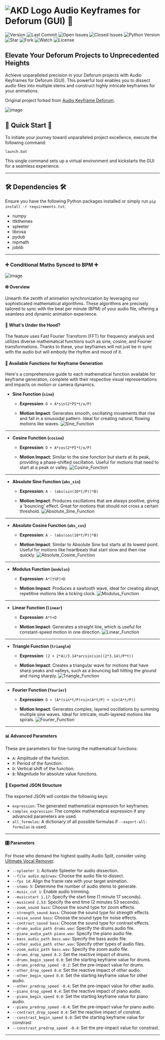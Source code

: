 # ![AKD Logo](https://github.com/FeelTheFonk/AudioKeyframeDeforum_GUI/assets/134219563/8752374b-6e74-46cf-b625-fbd58216f525) Audio Keyframes for Deforum (GUI) 🎵
![Version](https://img.shields.io/badge/version-1.0.5-lightgreen.svg)
![Last Commit](https://img.shields.io/github/last-commit/FeelTheFonk/AudioKeyframeDeforum_GUI.svg)
![Open Issues](https://img.shields.io/github/issues-raw/FeelTheFonk/AudioKeyframeDeforum_GUI.svg)
![Closed Issues](https://img.shields.io/github/issues-closed-raw/FeelTheFonk/AudioKeyframeDeforum_GUI.svg)
![Python Version](https://img.shields.io/badge/Python-3.10-blue.svg)
![Star](https://img.shields.io/github/stars/FeelTheFonk/AudioKeyframeDeforum_GUI.svg?style=social)
![Fork](https://img.shields.io/github/forks/FeelTheFonk/AudioKeyframeDeforum_GUI.svg?style=social)
![Watch](https://img.shields.io/github/watchers/FeelTheFonk/AudioKeyframeDeforum_GUI.svg?style=social)
![License](https://img.shields.io/badge/license-MIT-green.svg)

## Elevate Your Deforum Projects to Unprecedented Heights

Achieve unparalleled precision in your Deforum projects with Audio Keyframes for Deforum (GUI). This powerful tool enables you to dissect audio files into multiple stems and construct highly intricate keyframes for your animations.

Original project forked from [Audio Keyframe Deforum](https://github.com/nicolai256/audio_keyframe_deforum_DD_0.5).

![image](https://github.com/FeelTheFonk/AudioKeyframeDeforum_GUI/assets/134219563/d073730c-5761-4ba1-8484-85239ec62b5c)


## 🚀 Quick Start 🚀

To initiate your journey toward unparalleled project excellence, execute the following command:

```bash
launch.bat
```

This single command sets up a virtual environment and kickstarts the GUI for a seamless experience.

---

## 🛠 Dependencies 🛠

Ensure you have the following Python packages installed or simply run `pip install -r requirements.txt`:

- numpy
- ttkthemes
- spleeter
- librosa
- pydub
- mpmath
- joblib

---

### ➕ Conditional Maths Synced to BPM ➕

![image](https://github.com/FeelTheFonk/AudioKeyframeDeforum_GUI/assets/134219563/01e4a289-2f01-4c66-8617-fc22d3532aec)

#### 🌐 Overview

Unearth the zenith of animation synchronization by leveraging our sophisticated mathematical algorithms. These algorithms are precisely tailored to sync with the beat per minute (BPM) of your audio file, offering a seamless and dynamic animation experience.

#### 🧠 What's Under the Hood?

The feature uses Fast Fourier Transform (FFT) for frequency analysis and utilizes diverse mathematical functions such as sine, cosine, and Fourier transformations. Thanks to these, your keyframes will not just be in sync with the audio but will embody the rhythm and mood of it.

#### 📐 **Available Functions for Keyframe Generation**

Here's a comprehensive guide to each mathematical function available for keyframe generation, complete with their respective visual representations and impacts on motion or camera dynamics.

- **Sine Function (`sine`)**
  
  - **Expression**: `D + A*sin(2*PI*t/x/P)`
  
  - **Motion Impact**: Generates smooth, oscillating movements that rise and fall in a sinusoidal pattern. Ideal for creating natural, flowing motions like waves.
![Sine_Function](https://github.com/FeelTheFonk/AudioKeyframeDeforum_GUI/assets/134219563/ffabf053-f03c-417e-8dde-ce800b8ead18)
---

- **Cosine Function (`cosine`)**

  - **Expression**: `D + A*cos(2*PI*t/x/P)`
  
  - **Motion Impact**: Similar to the sine function but starts at its peak, providing a phase-shifted oscillation. Useful for motions that need to start at a peak or valley.
![Cosine_Function](https://github.com/FeelTheFonk/AudioKeyframeDeforum_GUI/assets/134219563/3be028e1-f78a-4105-baa8-e53480c9b0ea)
---

- **Absolute Sine Function (`abs_sin`)**

  - **Expression**: `A - (abs(sin(10*t/P))*B)`

  - **Motion Impact**: Produces oscillations that are always positive, giving a 'bouncing' effect. Great for motions that should not cross a certain threshold.
![Absolute_Sine_Function](https://github.com/FeelTheFonk/AudioKeyframeDeforum_GUI/assets/134219563/4e731090-51dc-4179-a5d6-3fcef66e9841)
---

- **Absolute Cosine Function (`abs_cos`)**

  - **Expression**: `A - (abs(cos(10*t/P))*B)`
  
  - **Motion Impact**: Similar to Absolute Sine but starts at its lowest point. Useful for motions like heartbeats that start slow and then rise quickly.
![Absolute_Cosine_Function](https://github.com/FeelTheFonk/AudioKeyframeDeforum_GUI/assets/134219563/f8a5ffc3-1726-43ed-8052-19875a469ba1)
---

- **Modulus Function (`modulus`)**

  - **Expression**: `A*(t%P)+D`
  
  - **Motion Impact**: Produces a sawtooth wave, ideal for creating abrupt, repetitive motions like a ticking clock.
![Modulus_Function](https://github.com/FeelTheFonk/AudioKeyframeDeforum_GUI/assets/134219563/6dcf8c91-a395-4cbd-8b66-7cf3b700ba4c)
---

- **Linear Function (`linear`)**

  - **Expression**: `A*t+D`
  
  - **Motion Impact**: Generates a straight line, which is useful for constant-speed motion in one direction.
![Linear_Function](https://github.com/FeelTheFonk/AudioKeyframeDeforum_GUI/assets/134219563/26930f16-a3cb-494c-b0f4-5478e5c4df38)
---

- **Triangle Function (`triangle`)**

  - **Expression**: `(2 + 2*A)/3.14*arcsin(sin((2*3.14)/P*t))`
  
  - **Motion Impact**: Creates a triangular wave for motions that have sharp peaks and valleys, such as a bouncing ball hitting the ground and rising sharply.
![Triangle_Function](https://github.com/FeelTheFonk/AudioKeyframeDeforum_GUI/assets/134219563/8e09e32a-c68f-42b1-aa5d-b2ae6b81a08f)
---

- **Fourier Function (`fourier`)**

  - **Expression**: `D + (A*(sin*t/P)+sin(A*t/P) + sin(A*t/P))`
  
  - **Motion Impact**: Generates complex, layered oscillations by summing multiple sine waves. Ideal for intricate, multi-layered motions like spirals.
![Fourier_Function](https://github.com/FeelTheFonk/AudioKeyframeDeforum_GUI/assets/134219563/1d8aa29c-28d8-4d0d-9520-2be873ce1384)
---


#### 📊 **Advanced Parameters**

These are parameters for fine-tuning the mathematical functions:

- `A`: Amplitude of the function.
- `P`: Period of the function.
- `D`: Vertical shift of the function.
- `B`: Magnitude for absolute value functions.

#### 📜 **Exported JSON Structure**

The exported JSON will contain the following keys:

- `expression`: The generated mathematical expression for keyframes.
- `complex_expression`: The complex mathematical expression if any advanced parameters are used.
- `all_formulas`: A dictionary of all possible formulas if `--export-all-formulas` is used.

---

#### 🎛 Parameters

For those who demand the highest quality Audio Split, consider using [Ultimate Vocal Remover](https://github.com/Anjok07/ultimatevocalremovergui).

- `--spleeter 1`: Activate Spleeter for audio dissection. 
- `--file audio.mp3/wav`: Choose the audio file to dissect.
- `--fps 14`: Align the frame rate with your target animation.
- `--stems 5`: Determine the number of audio stems to generate.
- `--music_cut 1`: Enable audio trimming.
- `--musicstart 1,17`: Specify the start time (1 minute 17 seconds).
- `--musicend 2,53`: Specify the end time (2 minutes 53 seconds).
- `--zoom_sound bass`: Choose the sound type for zoom effects.
- `--strength_sound bass`: Choose the sound type for strength effects.
- `--noise_sound bass`: Choose the sound type for noise effects.
- `--contrast_sound bass`: Choose the sound type for contrast effects.
- `--drums_audio_path drums.wav`: Specify the drums audio file.
- `--piano_audio_path piano.wav`: Specify the piano audio file.
- `--bass_audio_path bass.wav`: Specify the bass audio file.
- `--other_audio_path other.wav`: Specify other types of audio files.
- `--zoom_audio_path bass.wav`: Specify the zoom audio file.
- `--drums_drop_speed 0.2`: Set the reactive impact of drums.
- `--drums_begin_speed 0.0`: Set the starting keyframe value for drums.
- `--drums_predrop_speed -0.2`: Set the pre-impact value for drums.
- `--other_drop_speed 0.4`: Set the reactive impact of other audio.
- `--other_begin_speed 0.0`: Set the starting keyframe value for other audio.
- `--other_predrop_speed -0.4`: Set the pre-impact value for other audio.
- `--piano_drop_speed 0.4`: Set the reactive impact of piano audio.
- `--piano_begin_speed 0.0`: Set the starting keyframe value for piano audio.
- `--piano_predrop_speed -0.4`: Set the pre-impact value for piano audio.
- `--contrast_drop_speed 0.4`: Set the reactive impact of constrat.
- `--constrast_begin_speed 0.0`: Set the starting keyframe value for constrast
- `--constrast_predrop_speed -0.4`: Set the pre-impact value for constrast.
---
